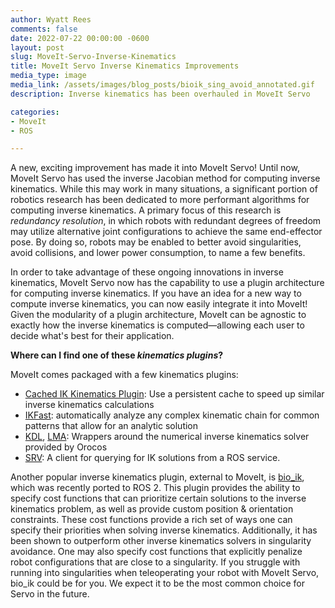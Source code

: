 ```yaml
---
author: Wyatt Rees
comments: false
date: 2022-07-22 00:00:00 -0600
layout: post
slug: MoveIt-Servo-Inverse-Kinematics
title: MoveIt Servo Inverse Kinematics Improvements
media_type: image
media_link: /assets/images/blog_posts/bioik_sing_avoid_annotated.gif
description: Inverse kinematics has been overhauled in MoveIt Servo

categories:
- MoveIt
- ROS

---
```


A new, exciting improvement has made it into MoveIt Servo!
Until now, MoveIt Servo has used the inverse Jacobian method for computing inverse kinematics.
While this may work in many situations, a significant portion of robotics research has been dedicated to more performant algorithms for computing inverse kinematics.
A primary focus of this research is _redundancy resolution_, in which robots with redundant degrees of freedom may utilize alternative joint configurations to achieve the same end-effector pose.
By doing so, robots may be enabled to better avoid singularities, avoid collisions, and lower power consumption, to name a few benefits.

In order to take advantage of these ongoing innovations in inverse kinematics, MoveIt Servo now has the capability to use a plugin architecture for computing inverse kinematics.
If you have an idea for a new way to compute inverse kinematics, you can now easily integrate it into MoveIt!
Given the modularity of a plugin architecture, MoveIt can be agnostic to exactly how the inverse kinematics is computed&mdash;allowing each user to decide what's best for their application.

**Where can I find one of these _kinematics plugins_?**

MoveIt comes packaged with a few kinematics plugins:

* [Cached IK Kinematics Plugin](https://github.com/moveit/moveit2/tree/humble/moveit_kinematics/cached_ik_kinematics_plugin): Use a persistent cache to speed up similar inverse kinematics calculations
* [IKFast](https://github.com/moveit/moveit2/tree/humble/moveit_kinematics/ikfast_kinematics_plugin): automatically analyze any complex kinematic chain for common patterns that allow for an analytic solution
* [KDL](https://github.com/moveit/moveit2/tree/humble/moveit_kinematics/kdl_kinematics_plugin), [LMA](https://github.com/moveit/moveit2/tree/humble/moveit_kinematics/lma_kinematics_plugin): Wrappers around the numerical inverse kinematics solver provided by Orocos
* [SRV](https://github.com/moveit/moveit2/tree/humble/moveit_kinematics/srv_kinematics_plugin): A client for querying for IK solutions from a ROS service.

Another popular inverse kinematics plugin, external to MoveIt, is [bio_ik](https://github.com/PickNikRobotics/bio_ik), which was recently ported to ROS 2.
This plugin provides the ability to specify cost functions that can prioritize certain solutions to the inverse kinematics problem, as well as provide custom position & orientation constraints.
These cost functions provide a rich set of ways one can specify their priorities when solving inverse kinematics.
Additionally, it has been shown to outperform other inverse kinematics solvers in singularity avoidance.
One may also specify cost functions that explicitly penalize robot configurations that are close to a singularity.
If you struggle with running into singularities when teleoperating your robot with MoveIt Servo, bio_ik could be for you.
We expect it to be the most common choice for Servo in the future.
